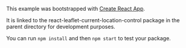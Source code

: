 This example was bootstrapped with [Create React App](https://github.com/facebook/create-react-app).

It is linked to the react-leaflet-current-location-control package in the parent directory for development purposes.

You can run `npm install` and then `npm start` to test your package.
